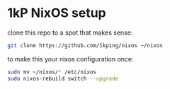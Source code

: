 # 1kP NixOS setup
clone this repo to a spot that makes sense:
```sh
git clone https://github.com/1kping/nixos ~/nixos
```
to make this your nixos configuration once:
```sh
sudo mv ~/nixos/* /etc/nixos 
sudo nixos-rebuild switch --upgrade
```

